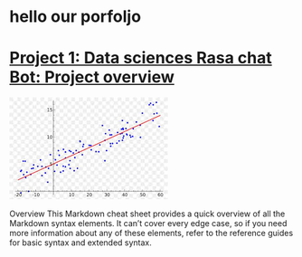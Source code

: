 # hello our porfoljo

# [Project 1: Data sciences Rasa chat Bot: Project overview](https://github.com/Jopapy19/rasa_vaderbot)

![](https://raw.githubusercontent.com/Jopapy19/Joseph-porfolio/master/images/index.jpg)


Overview
This Markdown cheat sheet provides a quick overview of all the Markdown syntax elements. It can’t cover every edge case, so if you need more information about any of these elements, refer to the reference guides for basic syntax and extended syntax.
